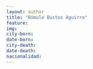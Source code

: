 ```yaml
---
layout: author
title: "Rómulo Bustos Aguirre"
feature:
img: 
city-born:
date-born: 
city-death: 
date-death:
nacionalidad:
---
```

